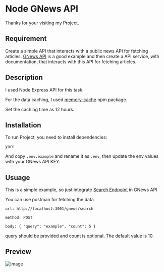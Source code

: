 # Node GNews API

Thanks for your visiting my Project.

## Requirement

Create a simple API that interacts with a public news API for fetching articles. [GNews API](https://gnews.io) is a good example and then create a API service, with documentation, that interacts with this API for fetching articles.

## Description

I used Node Express API for this task.

For the data caching, I used [memory-cache](https://www.npmjs.com/package/memory-cache) npm package.

Set the caching time as 12 hours.

## Installation

To run Project, you need to install dependencies:

```bash
yarn
```

And copy `.env.example` and rename it as `.env`, then update the env values with your GNews API KEY.

## Usuage

This is a simple example, so just integrate [Search Endpoint](https://gnews.io/docs/v4#search-endpoint) in GNews API

You can use postman for fetching the data

`url: http://localhost:3001/gnews/search`

`method: POST`

`body: {
    "query": "example",
    "count": 5
}`

query should be provided and count is optional. The default value is 10.

## Preview
![image](https://user-images.githubusercontent.com/55793602/235842339-78224bb1-8310-4360-ab32-e45cc0ccae1f.png)
